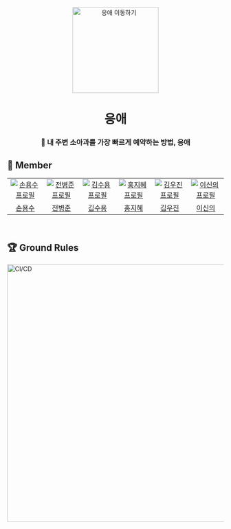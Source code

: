 <div align="center">
<img width="200px" src="https://github.com/ghktndyd/eungae-pediatric_appointment/assets/120021021/8479297f-3dcf-414e-9c02-cb5e92216c56" alt="응애 이동하기"/>
</a>

# 응애

### 👶 내 주변 소아과를 가장 빠르게 예약하는 방법, 응애

</div>

## 👻 Member

<table align="center">
  <tr>
    <td align="center" width="120px">
      <a href="https://github.com/yongsuson" target="_blank">
        <img src="https://github.com/ghktndyd/eungae-pediatric_appointment/assets/120021021/7614b228-680d-4553-b38c-6e8f0193dbf9" alt="손용수 프로필" />
      </a>
    </td>
    <td align="center" width="120px">
      <a href="https://github.com/jun9898" target="_blank">
        <img src="https://github.com/ghktndyd/eungae-pediatric_appointment/assets/120021021/6ef2e082-4ef6-499e-b8df-7090caf7f8c4" alt="전병준 프로필" />
      </a>
    </td>
    <td align="center" width="120px">
      <a href="https://github.com/ghktndyd" target="_blank">
        <img src="https://github.com/ghktndyd/eungae-pediatric_appointment/assets/120021021/a97d97dd-5955-432c-b4f4-f772977a13b0" alt="김수용 프로필" />
      </a>
    </td>
    <td align="center" width="120px">
      <a href="https://github.com/jihye525" target="_blank">
        <img src="https://github.com/ghktndyd/eungae-pediatric_appointment/assets/120021021/4ea018fd-32ca-4ca2-a934-24aa4202be21" alt="홍지혜 프로필" />
      </a>
    </td>
    <td align="center" width="120px">
      <a href="https://github.com/ooojin000" target="_blank">
        <img src="https://github.com/ghktndyd/eungae-pediatric_appointment/assets/120021021/5b1c6b43-5beb-4474-99e8-c6ce2caab3c5" alt="김우진 프로필" />
      </a>
    </td>
    <td align="center" width="120px">
      <a href="https://github.com/seanlee0923" target="_blank">
        <img src="https://github.com/ghktndyd/eungae-pediatric_appointment/assets/120021021/2d17537a-06b0-4f8e-a440-26c12f8530f0" alt="이신의 프로필" />
      </a>
    </td>
  </tr>
  <tr>
    <td align="center">
      <a href="https://github.com/hafnium1923" target="_blank">
        손용수
      </a>
    </td>
     <td align="center">
      <a href="https://github.com/wzrabbit" target="_blank">
       전병준
      </a>
    </td> 
     <td align="center">
      <a href="https://github.com/suyoungj" target="_blank">
       김수용
      </a>
       <td align="center">
      <a href="https://github.com/pilyang" target="_blank">
        홍지혜
      </a>
    </td>
    <td align="center">
      <a href="https://github.com/the9kim" target="_blank">
       김우진
      </a>
    </td> 
     <td align="center">
      <a href="https://github.com/sh111-coder" target="_blank">
       이신의
      </a>
     </td>
  </tr>
</table>

<br/>

## 🏆 Ground Rules

<img align="center" width="600px" src='https://github.com/woowacourse-teams/2023-team-by-team/assets/79538610/f917b168-a3f2-4aff-9eb8-61bb55b189ce'  alt="CI/CD"/>

<!-- ## 🗨️ About TeamByTeam

대학생의 학기를 빛내주는 동시에 그 과정을 힘들게 만드는 것, 바로 '팀플'입니다. 서로 다른 팀과 팀원들, 그리고 다양한 프로젝트 일정으로 복잡해지는 팀플 생활... 이러한 불편함을 겪으신 적 있으신가요? 협업이 요구되며, 다양한 일정과 자료를 관리하고 의사소통을 원활히 이뤄내는 것은 쉽지 않죠.  
하지만 걱정하지 마세요.

팀플을 더욱 효율적으로, 즐겁게, 그리고 편안하게 관리할 수 있는 `팀바팀`이 여기 있으니까요!  
팀바팀은 팀플이 많은 대학생들을 위한 플랫폼입니다.

여러분의 귀중한 시간, 학점을 걱정없이 만족시킬 팀바팀의 매력적인 기능들을 살펴볼까요?

## 🖥️ Service

<table>
<tr >
<td align="center">
모아보기 페이지
</td>
</tr>
<tr>
<td align="center">
      <img src='https://github.com/woowacourse-teams/2023-team-by-team/assets/79538610/8f0149f0-822b-400f-a827-af58ca57e489'>
    </td>
</tr>
</table>

|                                                        팀 캘린더                                                        |                                                         팀 피드                                                         |
| :---------------------------------------------------------------------------------------------------------------------: | :---------------------------------------------------------------------------------------------------------------------: |
| <img src='https://github.com/woowacourse-teams/2023-team-by-team/assets/79538610/4b578b01-4412-49ee-921b-cdb126c252fe'> | <img src='https://github.com/woowacourse-teams/2023-team-by-team/assets/79538610/40e8927a-8d13-4fb9-a8f4-9f9745753d23'> |
|                                                     <b>팀 링크</b>                                                      |                                                <b>팀 생성 및 팀 참가</b>                                                |
| <img src='https://github.com/woowacourse-teams/2023-team-by-team/assets/79538610/2ae57d8a-daeb-40b1-97b9-be497ba3bb68'> | <img src='https://github.com/woowacourse-teams/2023-team-by-team/assets/79538610/36222b93-3b06-4f41-a20f-c3a8df0bdfa7'> |

<p align="center">
    <a href='https://sites.google.com/woowahan.com/woowacourse-demo-5th/%ED%94%84%EB%A1%9C%EC%A0%9D%ED%8A%B8/%ED%8C%80%EB%B0%94%ED%8C%80'>팀바팀을 더 자세히 알고 싶다면, 여기로!</a>
</p>
<br/>

## 🛠️ Skills

<img width="500px" src='https://github.com/woowacourse-teams/2023-team-by-team/assets/79538610/cade7c34-977d-413c-bd37-e5796060c0bf'  alt="Skills"/>

## ⚙️ Infra

<img width="600px" src='https://github.com/woowacourse-teams/2023-team-by-team/assets/79538610/05794e0c-651a-4fc2-a535-fe8312493d9f'  alt="Infra"/>

## 🪄 CI/CD

<img width="600px" src='https://github.com/woowacourse-teams/2023-team-by-team/assets/79538610/79f30380-86d9-4cf1-b801-c19b3c866a88'  alt="CI/CD"/> --!>


